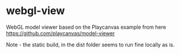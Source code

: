 # webgl-view
WebGL model viewer based on the Playcanvas example from here https://github.com/playcanvas/model-viewer

Note - the static build, in the dist folder seems to run fine locally as is. 

